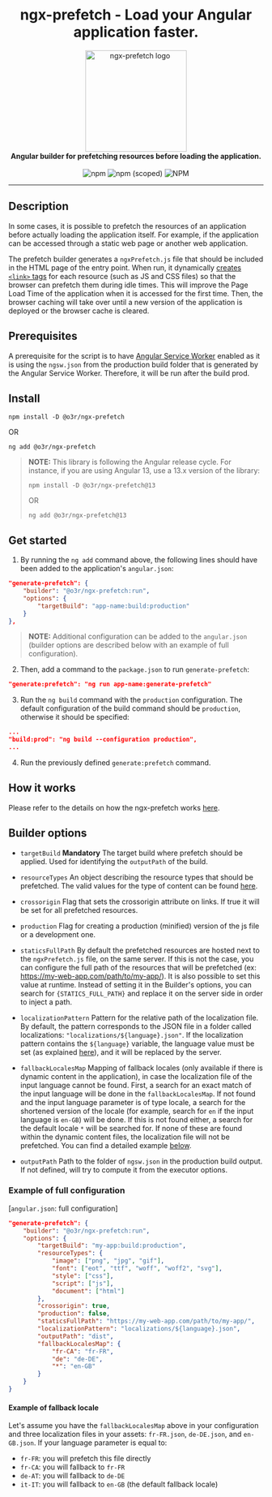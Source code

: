 
<h1 align="center">ngx-prefetch - Load your Angular application faster.</h1>

<p align="center">
  <img src="https://user-images.githubusercontent.com/86055112/211430605-733e1e4b-e439-4c68-9256-f9f11f6785a2.png" alt="ngx-prefetch logo" width="200px" height="200px"/>
  <br>
  <b>Angular builder for prefetching resources before loading the application.</b>
  <br><br>
  <img alt="npm" src="https://img.shields.io/npm/dw/@o3r/ngx-prefetch?color=red">
  <img alt="npm (scoped)" src="https://img.shields.io/npm/v/@o3r/ngx-prefetch?color=8B8000">
  <img alt="NPM" src="https://img.shields.io/npm/l/@o3r/ngx-prefetch?color=blue">
</p>

<hr>

## Description
In some cases, it is possible to prefetch the resources of an application before actually loading the application itself. For example, if the application can be accessed through a static web page or another web application.

The prefetch builder generates a `ngxPrefetch.js` file that should be included in the HTML page of the entry point. When run, it dynamically [creates `<link>` tags](https://developer.mozilla.org/en-US/docs/Web/HTTP/Link_prefetching_FAQ) for each resource (such as JS and CSS files) so that the browser can prefetch them during idle times. This will improve the Page Load Time of the application when it is accessed for the first time. Then, the browser caching will take over until a new version of the application is deployed or the browser cache is cleared.

## Prerequisites
A prerequisite for the script is to have [Angular Service Worker](https://angular.io/guide/service-worker-intro) enabled as it is using the `ngsw.json` from the production build  folder that is generated by the Angular Service Worker. Therefore, it will be run after the build prod.

## Install

```shell
npm install -D @o3r/ngx-prefetch
```
OR
```shell
ng add @o3r/ngx-prefetch
```
> **NOTE:** This library is following the Angular release cycle. For instance, if you are using Angular 13, use a 13.x version of the library:
>
> ```shell
> npm install -D @o3r/ngx-prefetch@13
> ```
> OR 
> ```shell
> ng add @o3r/ngx-prefetch@13
> ```

## Get started

1. By running the `ng add` command above, the following lines should have been added to the application's `angular.json`:

```json
"generate-prefetch": {
    "builder": "@o3r/ngx-prefetch:run",
    "options": {
        "targetBuild": "app-name:build:production"
    }
},
```

> **NOTE:** Additional configuration can be added to the `angular.json` (builder options are described below with an example of full configuration).

2. Then, add a command to the `package.json` to run `generate-prefetch`:

```json
"generate:prefetch": "ng run app-name:generate-prefetch"
```

3. Run the `ng build` command with the `production` configuration. 
The default configuration of the build command should be `production`, otherwise it should be specified: 

```json
...
"build:prod": "ng build --configuration production",
...
```

4. Run the previously defined `generate:prefetch` command.

## How it works

Please refer to the details on how the ngx-prefetch works [here](docs/HOW_IT_WORKS.md).

## Builder options
  - `targetBuild` **Mandatory** The target build where prefetch should be applied. Used for identifying the `outputPath` of the build.

  - `resourceTypes` An object describing the resource types that should be prefetched. The valid values for the type of content can be found [here](https://developer.mozilla.org/en-US/docs/Web/HTML/Element/link#attributes).

  - `crossorigin` Flag that sets the crossorigin attribute on links. If true it will be set for all prefetched resources.

  - `production` Flag for creating a production (minified) version of the js file or a development one.

  - `staticsFullPath` By default the prefetched resources are hosted next to the `ngxPrefetch.js` file, on the same server. 
  If this is not the case, you can configure the full path of the resources that will be prefetched (ex: https://my-web-app.com/path/to/my-app/). 
  It is also possible to set this value at runtime. Instead of setting it in the Builder's options, you can search for `{STATICS_FULL_PATH}` and replace it on the server side in order to inject a path.

  - `localizationPattern` Pattern for the relative path of the localization file. By default, the pattern corresponds to the JSON file in a folder called localizations: `"localizations/${language}.json"`. 
  If the localization pattern contains the `${language}` variable, the language value must be set (as explained [here](docs/HOW_IT_WORKS.md#localization)), and it will be replaced by the server.
  
  - `fallbackLocalesMap` Mapping of fallback locales (only available if there is dynamic content in the application), in case the localization file of the input language cannot be found. 
  First, a search for an exact match of the input language will be done in the `fallbackLocalesMap`. If not found and the input language parameter is of type locale,
  a search for the shortened version of the locale (for example, search for `en` if the input language is `en-GB`) will be done. If this is not found either, a search
  for the default locale `*` will be searched for. If none of these are found within the dynamic content files, the localization file will not be prefetched.
  You can find a detailed example [below](README.md#example-of-fallback-locale).

  - `outputPath` Path to the folder of `ngsw.json` in the production build output. If not defined, will try to compute it from the executor options.

### Example of full configuration

[`angular.json`: full configuration]

```json
"generate-prefetch": {
    "builder": "@o3r/ngx-prefetch:run",
    "options": {
        "targetBuild": "my-app:build:production",
        "resourceTypes": {
            "image": ["png", "jpg", "gif"],
            "font": ["eot", "ttf", "woff", "woff2", "svg"],
            "style": ["css"],
            "script": ["js"],
            "document": ["html"]
        },
        "crossorigin": true,
        "production": false,
        "staticsFullPath": "https://my-web-app.com/path/to/my-app/",
        "localizationPattern": "localizations/${language}.json",
        "outputPath": "dist",
        "fallbackLocalesMap": {
            "fr-CA": "fr-FR",
            "de": "de-DE",
            "*": "en-GB"
        }
    }
}
```

#### Example of fallback locale

Let's assume you have the `fallbackLocalesMap` above in your configuration and three localization files in your assets: `fr-FR.json`, `de-DE.json`, and `en-GB.json`.
If your language parameter is equal to:
- `fr-FR`: you will prefetch this file directly
- `fr-CA`: you will fallback to `fr-FR`
- `de-AT`: you will fallback to `de-DE`
- `it-IT`: you will fallback to `en-GB` (the default fallback locale)
